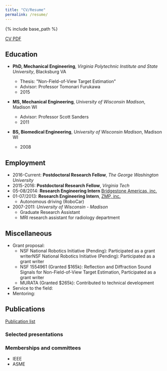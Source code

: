 ```yaml
---
title: "CV/Resume"
permalink: /resume/
---
```


{% include base_path %}

[CV PDF](https://github.com/ku-ya/cv/blob/master/CV_KuyaTakami.pdf)

## Education

- **PhD,   Mechanical Engineering**, *Virginia Polytechnic Institute and State University*, Blacksburg VA
    + Thesis: "Non-Field-of-View Target Estimation"
    + Advisor: Professor Tomonari Furukawa
    + 2015

- **MS,    Mechanical Engineering**, *University of Wisconsin Madison*, Madison WI
    + Advisor: Professor Scott Sanders
    + 2011
- **BS,    Biomedical Engineering**, *University of Wisconsin Madison*, Madison WI
    + 2008

## Employment

- 2016-Current: **Postdoctoral Research Fellow**, *The George Washington University*
- 2015-2016: **Postdoctoral Research Fellow**, *Virginia Tech*
- 05-08/2014: **Research Engineering Intern** [Bridgestone Americas, inc.](http://www.bridgestoneamericas.com/en/index.html)
- 01-07/2013: **Research Engineering Intern**, [ZMP, inc.](https://www.zmp.co.jp/?lang=en)
    - Autonomous driving (RoboCar)
- 2007-2011: *University of Wisconsin - Madison*
    - Graduate Research Assistant
    - MRI research assistant for radiology department

## Miscellaneous
- Grant proposal:
    - NSF National Robotics Initiative (Pending): Participated as a grant writerNSF National Robotics Initiative (Pending): Participated as a grant writer
    - NSF 1554961 (Granted \$165k): Reflection and Diffraction Sound Signals for Non-Field-of-View Target Estimation, Participated as a grant writer
    - MURATA (Granted \$265k): Contributed to technical development
- Service to the field:
- Mentoring:

## Publications

[Publication list](/publications/)

### Selected presentations

### Memberships and committees

- IEEE
- ASME
